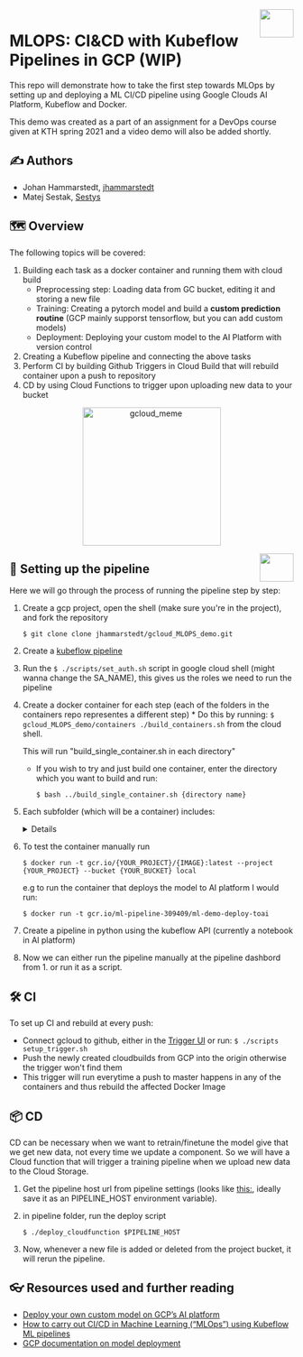 <img src = "https://www.gend.co/hs-fs/hubfs/gcp-logo-cloud.png?width=730&name=gcp-logo-cloud.png" align="right" height = 50 width = 60/>

# MLOPS: CI&CD with Kubeflow Pipelines in GCP (WIP)

This repo will demonstrate how to take the first step towards MLOps by setting up and deploying a ML CI/CD pipeline using Google Clouds AI Platform, Kubeflow and Docker.

This demo was created as a part of an assignment for a DevOps course given at KTH spring 2021 and a video demo will also be added shortly.
## ✍ Authors
* Johan Hammarstedt, [jhammarstedt](https://github.com/jhammarstedt)
* Matej Sestak, [Sestys](https://github.com/sestys)


## 🗺 Overview
The following topics will be covered:
1. Building each task as a docker container and running them with cloud build
   * Preprocessing step: Loading data from GC bucket, editing it and storing a new file
   * Training: Creating a pytorch model and build a **custom prediction routine** (GCP mainly supporst tensorflow, but you can add custom models)
   * Deployment: Deploying your custom model to the AI Platform with version control
2. Creating a Kubeflow pipeline and connecting the above tasks
3. Perform CI by building Github Triggers in Cloud Build that will rebuild container upon a push to repository
4. CD by using Cloud Functions to trigger upon uploading new data to your bucket

<p align="center">
  <img width="245" alt="gcloud_meme" src="https://user-images.githubusercontent.com/52280124/117477536-661e9900-af5e-11eb-8615-7e2e2f783832.PNG">
</p>


<img src = "https://global-uploads.webflow.com/5d3ec351b1eba4332d213004/5ec509611b60fb7f14e7e7ce_kubeflow-logo.png" align="right" height = 50 width = 60/>

## 🌉 Setting up the pipeline
Here we will go through the process of running the pipeline step by step:

1. Create a gcp project, open the shell (make sure you're in the project), and fork the repository 
  
      `$ git clone clone jhammarstedt/gcloud_MLOPS_demo.git`

2. Create a [kubeflow pipeline](https://console.cloud.google.com/ai-platform/pipelines)
3. Run the `$ ./scripts/set_auth.sh` script in google cloud shell (might wanna change the SA_NAME), this gives us the roles we need to run the pipeline
4. Create a docker container for each step (each of the folders in the containers repo representes a different step)
       * Do this by running: ```$ gcloud_MLOPS_demo/containers ./build_containers.sh``` from the cloud shell.

    This will run "build_single_container.sh in each directory"
    * If you wish to try and just build one container, enter the directory which you want to build and run:
      
      `$ bash ../build_single_container.sh {directory name}`

5. Each subfolder (which will be a container) includes:
    <details>
     
     * A cloudbuild.yaml file (created in build_single_repo.sh) which will let Cloud Build create a docker container by running the included Dockerfile. 

     *  The DockerFile that mainly runs the task script (e.g deploy.sh) 

    * A task script that tells the Docker container what to do (e.g preproc/train/deploy the trained model to the AI-platform)
    </details>
6. To test the container manually run

    `$ docker run -t gcr.io/{YOUR_PROJECT}/{IMAGE}:latest --project {YOUR_PROJECT} --bucket {YOUR_BUCKET} local`

    e.g to run the container that deploys the model to AI platform I would run:

    `$ docker run -t gcr.io/ml-pipeline-309409/ml-demo-deploy-toai `

7. Create a pipeline in python using the kubeflow API (currently a notebook in AI platform)
8. Now we can either run the pipeline manually at the pipeline dashbord from 1. or run it as a script.

## 🛠 CI
To set up CI and rebuild at every push:
  * Connect gcloud to github, either in the [Trigger UI](https://console.cloud.google.com/cloud-build/triggers?project=ml-pipeline-309409&folder=&organizationId=) or run:
            `$ ./scripts setup_trigger.sh`
  * Push the newly created cloudbuilds from GCP into the origin otherwise the trigger won't find them
  * This trigger will run everytime a push to master happens in any of the containers and thus rebuild the affected Docker Image

## 📦 CD
CD can be necessary when we want to retrain/finetune the model give that we get new data, not every time we update a component.
So we will have a Cloud function that will trigger a training pipeline when we upload new data to the Cloud Storage.
1. Get the pipeline host url from pipeline settings (looks like [this:](https://39ddd8e8124976d-dot-us-central1.pipelines.googleusercontent.com), ideally save it as an PIPELINE_HOST environment variable).
2. in pipeline folder, run the deploy script

    `$ ./deploy_cloudfunction $PIPELINE_HOST`

3. Now, whenever a new file is added or deleted from the project bucket, it will rerun the pipeline.



## 👓 Resources used and further reading
* [Deploy your own custom model on GCP’s AI platform](https://medium.com/searce/deploy-your-own-custom-model-on-gcps-ai-platform-7e42a5721b43)
* [How to carry out CI/CD in Machine Learning (“MLOps”) using Kubeflow ML pipelines](https://medium.com/google-cloud/how-to-carry-out-ci-cd-in-machine-learning-mlops-using-kubeflow-ml-pipelines-part-3-bdaf68082112)
* [GCP documentation on model deployment](https://cloud.google.com/ai-platform/prediction/docs/deploying-models)
